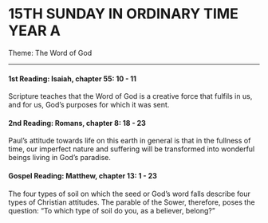 # 15TH SUNDAY IN ORDINARY TIME YEAR A
Theme: The Word of God

---

#### 1st Reading: Isaiah, chapter 55: 10 - 11

Scripture teaches that the Word of God is a creative force that fulfils in us, and for us, God’s purposes for which it was sent.

#### 2nd Reading: Romans, chapter 8: 18 - 23

Paul’s attitude towards life on this earth in general is that in the fullness of time, our imperfect nature and suffering will be transformed into wonderful beings living in God’s paradise.

#### Gospel Reading: Matthew, chapter 13: 1 - 23

The four types of soil on which the seed or God’s word falls describe four types of Christian attitudes. The parable of the Sower, therefore, poses the question: “To which type of soil do you, as a believer, belong?”